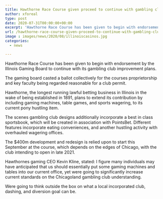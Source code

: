 ```yaml
---
title: Hawthorne Race Course given proceed to continue with gambling club dispatch in Illinois
author: xforeal 
type: post
date: 2020-07-31T00:00:00+00:00
excerpt: 'Hawthorne Race Course has been given to begin with endorsement by the Illinois Gaming Board to continue with its gambling club advancement plans '
url: /hawthorne-race-course-given-proceed-to-continue-with-gambling-club-dispatch-in-illinois/
image : images/news/2020/08/illinoiscasinos.jpg
categories:
  - news

---
```

Hawthorne Race Course has been given to begin with endorsement by the Illinois Gaming Board to continue with its gambling club improvement plans. 

The gaming board casted a ballot collectively for the courses proprietorship and key faculty being regarded reasonable for a club permit. 

Hawthorne, the longest running lawful betting business in Illinois in the wake of being established in 1891, plans to extend its contribution by including gaming machines, table games, and sports wagering, to its current pony hustling item. 

The scenes gambling club designs additionally incorporate a best in class sportsbook, which will be created in association with PointsBet. Different features incorporate eating conveniences, and another hustling activity with overhauled wagering offices. 

The $400m development and redesign is relied upon to start this September at the course, which depends on the edges of Chicago, with the club intending to open in late 2021. 

Hawthornes gaming CEO Kevin Kline, stated: I figure many individuals may have anticipated that us should essentially put some gaming machines and tables into our current office, yet were going to significantly increase current standards on the Chicagoland gambling club understanding. 

Were going to think outside the box on what a local incorporated club, dashing, and diversion goal can be.